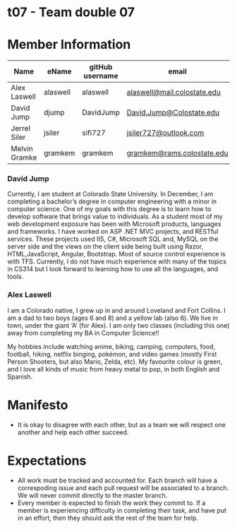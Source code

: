 # t07 - Team double 07

# Member Information

| Name | eName | gitHub username | email |
| ----------------- | ---------- | ---------- | ----------------------------------- |
| Alex Laswell | alaswell | alaswell | alaswell@mail.colostate.edu |
| David Jump | djump | DavidJump | David.Jump@Colostate.edu |
| Jerrel Siler | jsiler | sifi727 | jsiler727@outlook.com |
| Melvin Gramke | gramkem | gramkem | gramkem@rams.colostate.edu |


### David Jump

Currently, I am student at Colorado State University. In December, I am completing a bachelor’s degree in computer engineering with a minor in computer science. One of my goals with this degree is to learn how to develop software that brings value to individuals. As a student most of my web development exposure has been with Microsoft products, languages and frameworks. I have worked on ASP .NET MVC projects, and RESTful services. These projects used IIS, C#, Microsoft SQL and, MySQL on the server side and the views on the client side being built using Razor, HTML,JavaScript, Angular, Bootstrap. Most of source control experience is with TFS. Currently, I do not have much experience with many of the topics in CS314 but I look forward to learning how to use all the languages, and tools.

### Alex Laswell

I am a Colorado native, I grew up in and around Loveland and Fort Collins. I am a dad to two boys (ages 6 and 8) and a yellow lab (also 6). We live in town, under the giant ‘A’ (for Alex). I am only two classes (including this one) away from completing my BA in Computer Science!!

My hobbies include watching anime, biking, camping, computers, food, football, hiking, netflix binging, pokémon, and video games (mostly First Person Shooters, but also Mario, Zelda, etc). My favourite colour is green, and I love all kinds of music from heavy metal to pop, in both English and Spanish. 

# Manifesto

* It is okay to disagree with each other, but as a team we will respect one another and help each other succeed.

# Expectations

* All work must be tracked and accounted for. Each branch will have a correspoding issue and each pull request will be associated to a branch. We will never commit directly to the master branch.
* Every member is expected to finish the work they commit to. If a member is experiencing difficulty in completing their task, and have put in an effort, then they should ask the rest of the team for help.
